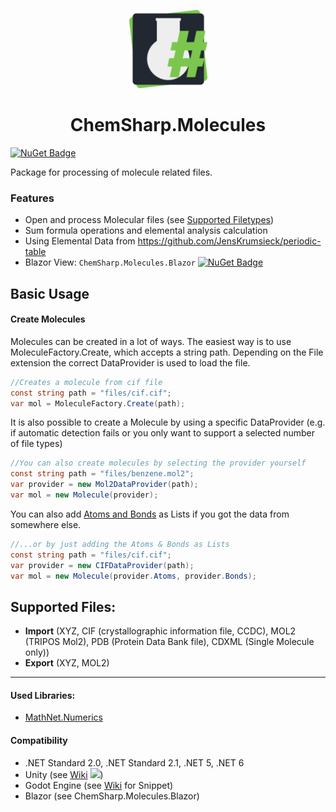 <p align="center">
<img src="https://raw.githubusercontent.com/JensKrumsieck/ChemSharp/master/icon.png" height="125px" /></p>
<h1 align="center" >ChemSharp.Molecules</h1> 

[![NuGet Badge](https://buildstats.info/nuget/ChemSharp.Molecules?includePreReleases=true)](https://www.nuget.org/packages/ChemSharp.Molecules/)

Package for processing of molecule related files.

### Features
* Open and process Molecular files (see [Supported Filetypes](#supported-filetypes))
* Sum formula operations and elemental analysis calculation
* Using Elemental Data from https://github.com/JensKrumsieck/periodic-table
* Blazor View: `ChemSharp.Molecules.Blazor`  [![NuGet Badge](https://buildstats.info/nuget/ChemSharp.Molecules.Blazor?includePreReleases=true)](https://www.nuget.org/packages/ChemSharp.Molecules.Blazor/)

## Basic Usage
#### Create Molecules
Molecules can be created in a lot of ways. The easiest way is to use MoleculeFactory.Create, which accepts a string path. Depending on the File extension the correct DataProvider is used to load the file.
  ```csharp
  //Creates a molecule from cif file
  const string path = "files/cif.cif";
  var mol = MoleculeFactory.Create(path);
  ```
It is also possible to create a Molecule by using a specific DataProvider (e.g. if automatic detection fails or you only want to support a selected number of file types)

  ```csharp
  //You can also create molecules by selecting the provider yourself
  const string path = "files/benzene.mol2";
  var provider = new Mol2DataProvider(path);
  var mol = new Molecule(provider);
  ```
You can also add [Atoms and Bonds](https://github.com/JensKrumsieck/ChemSharp/wiki/Element-Atom-Bond) as Lists if you got the data from somewhere else.

  ```csharp
  //...or by just adding the Atoms & Bonds as Lists
  const string path = "files/cif.cif";
  var provider = new CIFDataProvider(path);
  var mol = new Molecule(provider.Atoms, provider.Bonds);
  ```

## Supported Files:
* **Import** (XYZ, CIF (crystallographic information file, CCDC), MOL2 (TRIPOS Mol2), PDB (Protein Data Bank file), CDXML (Single Molecule only))
* **Export** (XYZ, MOL2)
  
<hr/>

#### Used Libraries:
* [MathNet.Numerics](https://github.com/mathnet/mathnet-numerics)

#### Compatibility
* .NET Standard 2.0, .NET Standard 2.1, .NET 5, .NET 6
* Unity (see [Wiki](https://github.com/JensKrumsieck/ChemSharp/wiki/Use-with-Unity) 
<a href="https://github.com/JensKrumsieck/ChemSharp/wiki/Use-with-Unity"><img src="https://img.shields.io/badge/Unity-100000?logo=unity&logoColor=white"/></a>)
* Godot Engine (see [Wiki](https://github.com/JensKrumsieck/ChemSharp/wiki/Use-with-Godot-Engine) for Snippet)
* Blazor (see ChemSharp.Molecules.Blazor)
